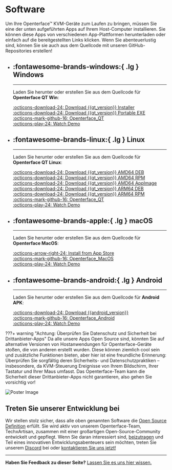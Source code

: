 # Software

Um Ihre Openterface™ KVM-Geräte zum Laufen zu bringen, müssen Sie eine der unten aufgeführten Apps auf Ihrem Host-Computer installieren. Sie können diese Apps von verschiedenen App-Plattformen herunterladen oder einfach auf die bereitgestellten Links klicken. Wenn Sie abenteuerlustig sind, können Sie sie auch aus dem Quellcode mit unseren GitHub-Repositories erstellen!

<div class="grid cards" markdown>

-   ## :fontawesome-brands-windows:{ .lg } __Windows__

    ---

    Laden Sie herunter oder erstellen Sie aus dem Quellcode für **Openterface QT Win**:

    [:octicons-download-24: Download {{qt_version}} Installer](https://github.com/TechxArtisanStudio/Openterface_QT/releases/download/{{qt_version}}/openterfaceQT.windows.amd64.installer.exe)  <br>
    [:octicons-download-24: Download {{qt_version}} Portable EXE](https://github.com/TechxArtisanStudio/Openterface_QT/releases/download/{{qt_version}}/openterfaceQT-portable.exe)  <br>
    [:octicons-mark-github-16: Openterface_QT](https://github.com/TechxArtisanStudio/Openterface_QT)  <br>
    [:octicons-play-24: Watch Demo](https://youtu.be/ERzpGtRvP2o?si=e9k402f0nxsD8o2j)

-   ## :fontawesome-brands-linux:{ .lg } __Linux__

    ---

    Laden Sie herunter oder erstellen Sie aus dem Quellcode für **Openterface QT Linux**:

    [:octicons-download-24: Download {{qt_version}} AMD64 DEB](https://github.com/TechxArtisanStudio/Openterface_QT/releases/download/{{qt_version}}/openterfaceQT.linux.amd64.deb)  <br>
    [:octicons-download-24: Download {{qt_version}} AMD64 RPM](https://github.com/TechxArtisanStudio/Openterface_QT/releases/download/{{qt_version}}/openterfaceQT.linux.amd64.rpm)  <br>
    [:octicons-download-24: Download {{qt_version}} AMD64 AppImage](https://github.com/TechxArtisanStudio/Openterface_QT/releases/download/{{qt_version}}/openterfaceQT.linux.amd64.AppImage)  <br>
    [:octicons-download-24: Download {{qt_version}} ARM64 DEB](https://github.com/TechxArtisanStudio/Openterface_QT/releases/download/{{qt_version}}/openterfaceQT.linux.arm64.deb)  <br>
    [:octicons-download-24: Download {{qt_version}} ARM64 RPM](https://github.com/TechxArtisanStudio/Openterface_QT/releases/download/{{qt_version}}/openterfaceQT.linux.arm64.rpm)  <br>
    [:octicons-mark-github-16: Openterface_QT](https://github.com/TechxArtisanStudio/Openterface_QT)  <br>
    [:octicons-play-24: Watch Demo](https://youtu.be/_ScpI6TC0Pk?si=FSg7A2zmST8QbFec)

-   ## :fontawesome-brands-apple:{ .lg } __macOS__

    ---

    Laden Sie herunter oder erstellen Sie aus dem Quellcode für **Openterface MacOS**:

    [:octicons-arrow-right-24: Install from App Store](/appstore) <br>
    [:octicons-mark-github-16: Openterface_MacOS](https://github.com/TechxArtisanStudio/Openterface_MacOS)  <br>
    [:octicons-play-24: Watch Demo](https://youtu.be/m7OpUem0zqY?si=tclfl0Jl77tmE6_e)

-   ## :fontawesome-brands-android:{ .lg } __Android__

    ---

    Laden Sie herunter oder erstellen Sie aus dem Quellcode für **Android APK**:

    [:octicons-download-24: Download {{android_version}}](https://github.com/TechxArtisanStudio/Openterface_Android/releases/download/{{android_version}}/OpenterfaceAndroid-release.apk)  <br>
    [:octicons-mark-github-16: Openterface_Android](https://github.com/TechxArtisanStudio/Openterface_Android)  <br>
    [:octicons-play-24: Watch Demo](https://x.com/TechxArtisan/status/1825460088922071398)

</div>

???+ warning "Achtung: Überprüfen Sie Datenschutz und Sicherheit bei Drittanbieter-Apps"
    Da alle unsere Apps Open Source sind, könnten Sie auf alternative Versionen von Hostanwendungen für Openterface-Geräte stoßen, die von anderen erstellt wurden. Diese können ziemlich cool sein und zusätzliche Funktionen bieten, aber hier ist eine freundliche Erinnerung: Überprüfen Sie sorgfältig deren Sicherheits- und Datenschutzpraktiken – insbesondere, da KVM-Steuerung Ereignisse von Ihrem Bildschirm, Ihrer Tastatur und Ihrer Maus umfasst. Das Openterface-Team kann die Sicherheit dieser Drittanbieter-Apps nicht garantieren, also gehen Sie vorsichtig vor!

<div class="container">
    <img src="https://assets.openterface.com/images/product/win_qt_app.webp" alt="Poster Image" class="poster-image-shadow" loading="lazy">
</div>

## Treten Sie unserer Entwicklung bei

Wir stellen stolz sicher, dass alle oben genannten Software die [Open Source Definition](/compliance) erfüllt. Sie wird aktiv von unserem Openterface-Team, TechxArtisan, zusammen mit einer großartigen Open-Source-Community entwickelt und gepflegt. Wenn Sie daran interessiert sind, [beizutragen](/contributing) und Teil eines innovativen Entwicklungsabenteuers sein möchten, treten Sie unserem [Discord](/discord) bei oder [kontaktieren Sie uns jetzt!](mailto:info@openterface.com)

---

**Haben Sie Feedback zu dieser Seite?** [Lassen Sie es uns hier wissen.](https://forms.gle/wmxoR2C1VdG36mT69)